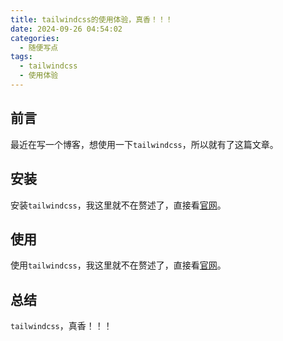 ```yaml
---
title: tailwindcss的使用体验，真香！！！
date: 2024-09-26 04:54:02
categories:
  - 随便写点
tags:
  - tailwindcss
  - 使用体验
---
```


## 前言

最近在写一个博客，想使用一下`tailwindcss`，所以就有了这篇文章。

<!-- more -->

## 安装

安装`tailwindcss`，我这里就不在赘述了，直接看[官网](https://tailwindcss.com/docs/installation)。

## 使用

使用`tailwindcss`，我这里就不在赘述了，直接看[官网](https://tailwindcss.com/docs/installation)。

## 总结

`tailwindcss`，真香！！！

